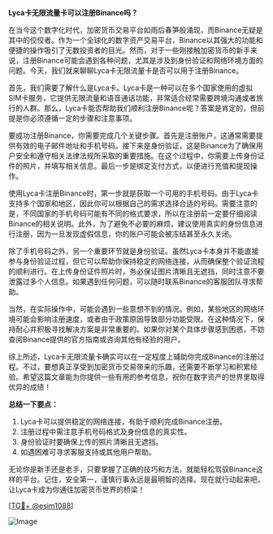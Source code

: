 **Lyca卡无限流量卡可以注册Binance吗？**

在当今这个数字化时代，加密货币交易平台如雨后春笋般涌现，而Binance无疑是其中的佼佼者。作为一个全球化的数字资产交易平台，Binance以其强大的功能和便捷的操作吸引了无数投资者的目光。然而，对于一些刚接触加密货币的新手来说，注册Binance可能会遇到各种问题，尤其是涉及到身份验证和网络环境方面的问题。今天，我们就来聊聊Lyca卡无限流量卡是否可以用于注册Binance。

首先，我们需要了解什么是Lyca卡。Lyca卡是一种可以在多个国家使用的虚拟SIM卡服务，它提供无限流量和语音通话功能，非常适合经常需要跨境沟通或者旅行的人群。那么，Lyca卡能否帮助我们顺利注册Binance呢？答案是肯定的，但前提是你必须遵循一定的步骤和注意事项。

要成功注册Binance，你需要完成几个关键步骤。首先是注册账户，这通常需要提供有效的电子邮件地址和手机号码。接下来是身份验证，这是Binance为了确保用户安全和遵守相关法律法规所采取的重要措施。在这个过程中，你需要上传身份证件的照片，并填写相关信息。最后一步是绑定支付方式，以便进行充值和提现操作。

使用Lyca卡注册Binance时，第一步就是获取一个可用的手机号码。由于Lyca卡支持多个国家和地区，因此你可以根据自己的需求选择合适的号码。需要注意的是，不同国家的手机号码可能有不同的格式要求，所以在注册前一定要仔细阅读Binance的相关说明。此外，为了避免不必要的麻烦，建议使用真实的身份信息进行注册，因为一旦发现虚假信息，你的账户可能会被冻结甚至永久关闭。

除了手机号码之外，另一个重要环节就是身份验证。虽然Lyca卡本身并不能直接参与身份验证过程，但它可以帮助你保持稳定的网络连接，从而确保整个验证流程的顺利进行。在上传身份证件照片时，务必保证图片清晰且无遮挡，同时注意不要泄露过多个人信息。如果遇到任何问题，可以随时联系Binance的客服团队寻求帮助。

当然，在实际操作中，可能会遇到一些意想不到的情况。例如，某些地区的网络环境可能会影响注册速度，或者由于政策原因导致部分功能受限。在这种情况下，保持耐心并积极寻找解决方案是非常重要的。如果你对某个具体步骤感到困惑，不妨查阅Binance提供的官方指南或咨询其他有经验的用户。

综上所述，Lyca卡无限流量卡确实可以在一定程度上辅助你完成Binance的注册过程。不过，要想真正享受到加密货币交易带来的乐趣，还需要不断学习和积累经验。希望这篇文章能为你提供一些有用的参考信息，祝你在数字资产的世界里取得优异的成绩！

**总结一下要点：**
1. Lyca卡可以提供稳定的网络连接，有助于顺利完成Binance注册。
2. 注册过程中需注意手机号码格式及身份信息的真实性。
3. 身份验证时要确保上传的照片清晰且无遮挡。
4. 如遇困难可寻求客服支持或其他用户帮助。

无论你是新手还是老手，只要掌握了正确的技巧和方法，就能轻松驾驭Binance这样的平台。记住，安全第一，谨慎行事永远是最明智的选择。现在就行动起来吧，让Lyca卡成为你通往加密货币世界的桥梁！

[[TG💪+ @esim1088](https://t.me/s/esim1088)]

![Image](https://i.postimg.cc/4NQfJmqS/Snipaste-2025-05-13-00-14-12.png)